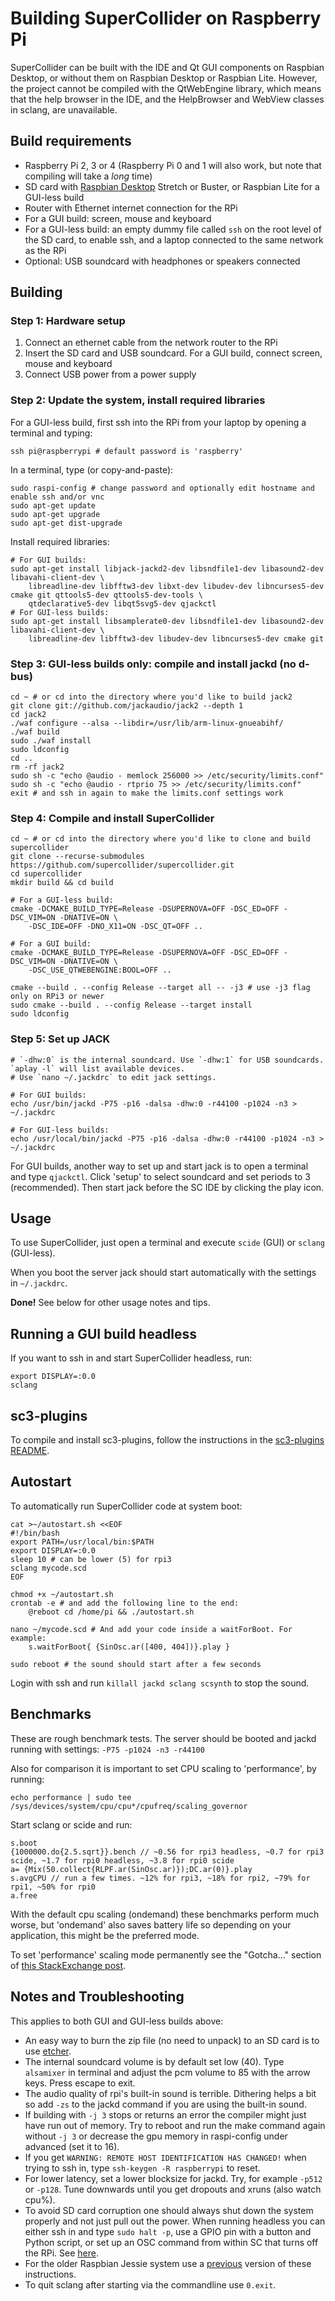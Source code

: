 Building SuperCollider on Raspberry Pi
======================================

SuperCollider can be built with the IDE and Qt GUI components on Raspbian Desktop, or without them on Raspbian
Desktop or Raspbian Lite. However, the project cannot be compiled with the QtWebEngine library, which means that the
help browser in the IDE, and the HelpBrowser and WebView classes in sclang, are unavailable.

Build requirements
------------------

* Raspberry Pi 2, 3 or 4 (Raspberry Pi 0 and 1 will also work, but note that compiling will take a _long_ time)
* SD card with [Raspbian Desktop](https://www.raspberrypi.org/downloads/raspbian) Stretch or Buster, or Raspbian Lite for a GUI-less build
* Router with Ethernet internet connection for the RPi
* For a GUI build: screen, mouse and keyboard
* For a GUI-less build: an empty dummy file called `ssh` on the root level of the SD card, to enable ssh, and a laptop connected to the same network as the RPi
* Optional: USB soundcard with headphones or speakers connected

Building
--------

### Step 1: Hardware setup

1. Connect an ethernet cable from the network router to the RPi
2. Insert the SD card and USB soundcard. For a GUI build, connect screen, mouse and keyboard
3. Connect USB power from a power supply

### Step 2: Update the system, install required libraries

For a GUI-less build, first ssh into the RPi from your laptop by opening a terminal and typing:

    ssh pi@raspberrypi # default password is 'raspberry'

In a terminal, type (or copy-and-paste):

    sudo raspi-config # change password and optionally edit hostname and enable ssh and/or vnc
    sudo apt-get update
    sudo apt-get upgrade
    sudo apt-get dist-upgrade

Install required libraries:

    # For GUI builds:
    sudo apt-get install libjack-jackd2-dev libsndfile1-dev libasound2-dev libavahi-client-dev \
        libreadline-dev libfftw3-dev libxt-dev libudev-dev libncurses5-dev cmake git qttools5-dev qttools5-dev-tools \
        qtdeclarative5-dev libqt5svg5-dev qjackctl
    # For GUI-less builds:
    sudo apt-get install libsamplerate0-dev libsndfile1-dev libasound2-dev libavahi-client-dev \
        libreadline-dev libfftw3-dev libudev-dev libncurses5-dev cmake git

### Step 3: GUI-less builds only: compile and install jackd (no d-bus)

    cd ~ # or cd into the directory where you'd like to build jack2
    git clone git://github.com/jackaudio/jack2 --depth 1
    cd jack2
    ./waf configure --alsa --libdir=/usr/lib/arm-linux-gnueabihf/
    ./waf build
    sudo ./waf install
    sudo ldconfig
    cd ..
    rm -rf jack2
    sudo sh -c "echo @audio - memlock 256000 >> /etc/security/limits.conf"
    sudo sh -c "echo @audio - rtprio 75 >> /etc/security/limits.conf"
    exit # and ssh in again to make the limits.conf settings work

### Step 4: Compile and install SuperCollider

    cd ~ # or cd into the directory where you'd like to clone and build supercollider
    git clone --recurse-submodules https://github.com/supercollider/supercollider.git
    cd supercollider
    mkdir build && cd build

    # For a GUI-less build:
    cmake -DCMAKE_BUILD_TYPE=Release -DSUPERNOVA=OFF -DSC_ED=OFF -DSC_VIM=ON -DNATIVE=ON \
        -DSC_IDE=OFF -DNO_X11=ON -DSC_QT=OFF ..

    # For a GUI build:
    cmake -DCMAKE_BUILD_TYPE=Release -DSUPERNOVA=OFF -DSC_ED=OFF -DSC_VIM=ON -DNATIVE=ON \
        -DSC_USE_QTWEBENGINE:BOOL=OFF ..

    cmake --build . --config Release --target all -- -j3 # use -j3 flag only on RPi3 or newer
    sudo cmake --build . --config Release --target install
    sudo ldconfig

### Step 5: Set up JACK

    # `-dhw:0` is the internal soundcard. Use `-dhw:1` for USB soundcards. `aplay -l` will list available devices.
    # Use `nano ~/.jackdrc` to edit jack settings.

    # For GUI builds:
    echo /usr/bin/jackd -P75 -p16 -dalsa -dhw:0 -r44100 -p1024 -n3 > ~/.jackdrc

    # For GUI-less builds:
    echo /usr/local/bin/jackd -P75 -p16 -dalsa -dhw:0 -r44100 -p1024 -n3 > ~/.jackdrc

For GUI builds, another way to set up and start jack is to open a terminal and type `qjackctl`. Click 'setup' to
select soundcard and set periods to 3 (recommended). Then start jack before the SC IDE by clicking the play icon.

Usage
-----

To use SuperCollider, just open a terminal and execute `scide` (GUI) or `sclang` (GUI-less).

When you boot the server jack should start automatically with the settings in `~/.jackdrc`.

**Done!** See below for other usage notes and tips.

Running a GUI build headless
----------------------------

If you want to ssh in and start SuperCollider headless, run:

    export DISPLAY=:0.0
    sclang

sc3-plugins
-----------

To compile and install sc3-plugins, follow the instructions in the [sc3-plugins README](https://github.com/supercollider/sc3-plugins).

Autostart
---------

To automatically run SuperCollider code at system boot:

    cat >~/autostart.sh <<EOF
    #!/bin/bash
    export PATH=/usr/local/bin:$PATH
    export DISPLAY=:0.0
    sleep 10 # can be lower (5) for rpi3
    sclang mycode.scd
    EOF

    chmod +x ~/autostart.sh
    crontab -e # and add the following line to the end:
        @reboot cd /home/pi && ./autostart.sh

    nano ~/mycode.scd # And add your code inside a waitForBoot. For example:
        s.waitForBoot{ {SinOsc.ar([400, 404])}.play }

    sudo reboot # the sound should start after a few seconds

Login with ssh and run `killall jackd sclang scsynth` to stop the sound.

Benchmarks
----------

These are rough benchmark tests. The server should be booted and jackd running with settings: `-P75 -p1024 -n3 -r44100`

Also for comparison it is important to set CPU scaling to 'performance', by running:

    echo performance | sudo tee /sys/devices/system/cpu/cpu*/cpufreq/scaling_governor

Start sclang or scide and run:

    s.boot
    {1000000.do{2.5.sqrt}}.bench // ~0.56 for rpi3 headless, ~0.7 for rpi3 scide, ~1.7 for rpi0 headless, ~3.8 for rpi0 scide
    a= {Mix(50.collect{RLPF.ar(SinOsc.ar)});DC.ar(0)}.play
    s.avgCPU // run a few times. ~12% for rpi3, ~18% for rpi2, ~79% for rpi1, ~50% for rpi0
    a.free

With the default cpu scaling (ondemand) these benchmarks perform much worse, but 'ondemand' also saves battery life so
depending on your application, this might be the preferred mode.

To set 'performance' scaling mode permanently see the "Gotcha..." section of [this StackExchange
post](https://raspberrypi.stackexchange.com/questions/9034/how-to-change-the-default-governor#9048).

Notes and Troubleshooting
-------------------------

This applies to both GUI and GUI-less builds above:

* An easy way to burn the zip file (no need to unpack) to an SD card is to use [etcher](http://etcher.io).
* The internal soundcard volume is by default set low (40). Type `alsamixer` in terminal and adjust the pcm volume to
  85 with the arrow keys. Press escape to exit.
* The audio quality of rpi's built-in sound is terrible. Dithering helps a bit so add `-zs` to the jackd command if
  you are using the built-in sound.
* If building with `-j 3` stops or returns an error the compiler might just have run out of memory. Try to reboot and
  run the make command again without `-j 3` or decrease the gpu memory in raspi-config under advanced (set it to 16).
* If you get `WARNING: REMOTE HOST IDENTIFICATION HAS CHANGED!` when trying to ssh in, type `ssh-keygen -R
  raspberrypi` to reset.
* For lower latency, set a lower blocksize for jackd. Try, for example `-p512` or `-p128`. Tune downwards until you
  get dropouts and xruns (also watch cpu%).
* To avoid SD card corruption one should always shut down the system properly and not just pull out the power. When
  running headless you can either ssh in and type `sudo halt -p`, use a GPIO pin with a button and Python script, or
  set up an OSC command from within SC that turns off the RPi. See
  [here](https://github.com/blacksound/VTM/wiki/Raspberry-Pi-Instructions#shutdown-for-raspberry-pi).
* For the older Raspbian Jessie system use a [previous](https://github.com/supercollider/supercollider.github.io/blob/1f578b5fa71e1acae0ce40d14bc0ef116062093d/development/building-raspberrypi.md)
  version of these instructions.
* To quit sclang after starting via the commandline use `0.exit`.
